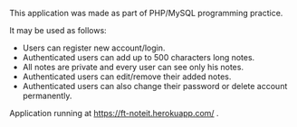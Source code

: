 This application was made as part of PHP/MySQL programming practice.

It may be used as follows:
- Users can register new account/login.
- Authenticated users can add up to 500 characters long notes.
- All notes are private and every user can see only his notes.
- Authenticated users can edit/remove their added notes.
- Authenticated users can also change their password or delete account permanently.

Application running at https://ft-noteit.herokuapp.com/ .